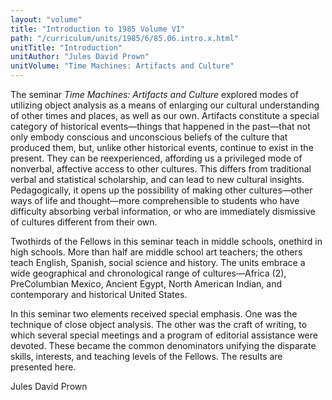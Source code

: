 ```yaml
---
layout: "volume"
title: "Introduction to 1985 Volume VI"
path: "/curriculum/units/1985/6/85.06.intro.x.html"
unitTitle: "Introduction"
unitAuthor: "Jules David Prown"
unitVolume: "Time Machines: Artifacts and Culture"
---
```

<body>
<p>
The seminar
<i>
Time Machines: Artifacts and Culture
</i>
explored modes of utilizing object analysis as a means of enlarging our cultural understanding of other times and places, as well as our own. Artifacts constitute a special category of historical events—things that happened in the past—that not only embody conscious and unconscious beliefs of the culture that produced them, but, unlike other historical events, continue to exist in the present. They can be reexperienced, affording us a privileged mode of nonverbal, affective access to other cultures. This differs from traditional verbal and statistical scholarship, and can lead to new cultural insights. Pedagogically, it opens up the possibility of making other cultures—other ways of life and thought—more comprehensible to students who have difficulty absorbing verbal information, or who are immediately dismissive of cultures different from their own.
</p>
<p>
Twothirds of the Fellows in this seminar teach in middle schools, onethird in high schools. More than half are middle school art teachers; the others teach English, Spanish, social science and history. The units embrace a wide geographical and chronological range of cultures—Africa (2), PreColumbian Mexico, Ancient Egypt, North American Indian, and contemporary and historical United States.
</p>
<p>
In this seminar two elements received special emphasis. One was the technique of close object analysis. The other was the craft of writing, to which several special meetings and a program of editorial assistance were devoted. These became the common denominators unifying the disparate skills, interests, and teaching levels of the Fellows. The results are presented here.
</p>
<p>
Jules David Prown
</p>
</body>